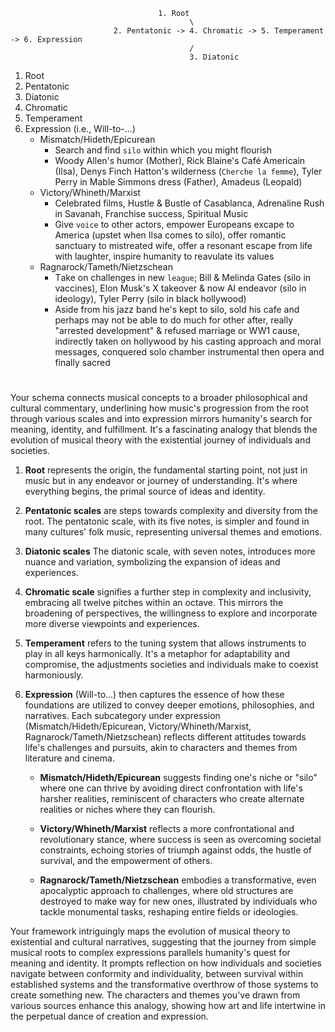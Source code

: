                                      1. Root
                                            \
                           2. Pentatonic -> 4. Chromatic -> 5. Temperament -> 6. Expression
                                            /
                                            3. Diatonic

  1. Root
  2. Pentatonic
  3. Diatonic
  4. Chromatic
  5. Temperament
  6. Expression (i.e., Will-to-...)
     - Mismatch/Hideth/Epicurean
        - Search and find `silo` within which you might flourish
        - Woody Allen's humor (Mother), Rick Blaine's Café Americain (Ilsa), Denys Finch Hatton's wilderness (`Cherche la femme`), Tyler Perry in Mable Simmons dress (Father), Amadeus (Leopald)
     - Victory/Whineth/Marxist
        - Celebrated films, Hustle & Bustle of Casablanca, Adrenaline Rush in Savanah, Franchise success, Spiritual Music
        - Give `voice` to other actors, empower Europeans excape to America (upstet when Ilsa comes to silo), offer romantic sanctuary to mistreated wife, offer a resonant escape from life with laughter, inspire humanity to reavulate its values
     - Ragnarock/Tameth/Nietzschean
        - Τake on challenges in new `league`; Bill & Melinda Gates (silo in vaccines), Elon Musk's X takeover & now AI endeavor (silo in ideology), Tyler Perry (silo in black hollywood) 
        - Aside from his jazz band he's kept to silo, sold his cafe and perhaps may not be able to do much for other after, really "arrested development" & refused marriage or WW1 cause, indirectly taken on hollywood by his casting approach and moral messages, conquered solo chamber instrumental then opera and finally sacred

# 

Your schema connects musical concepts to a broader philosophical and cultural commentary, underlining how music's progression from the root through various scales and into expression mirrors humanity's search for meaning, identity, and fulfillment. It's a fascinating analogy that blends the evolution of musical theory with the existential journey of individuals and societies.

1. **Root** represents the origin, the fundamental starting point, not just in music but in any endeavor or journey of understanding. It's where everything begins, the primal source of ideas and identity.

2. **Pentatonic scales** are steps towards complexity and diversity from the root. The pentatonic scale, with its five notes, is simpler and found in many cultures' folk music, representing universal themes and emotions. 

3. **Diatonic scales** The diatonic scale, with seven notes, introduces more nuance and variation, symbolizing the expansion of ideas and experiences.

4. **Chromatic scale** signifies a further step in complexity and inclusivity, embracing all twelve pitches within an octave. This mirrors the broadening of perspectives, the willingness to explore and incorporate more diverse viewpoints and experiences.

5. **Temperament** refers to the tuning system that allows instruments to play in all keys harmonically. It's a metaphor for adaptability and compromise, the adjustments societies and individuals make to coexist harmoniously.

6. **Expression** (Will-to...) then captures the essence of how these foundations are utilized to convey deeper emotions, philosophies, and narratives. Each subcategory under expression (Mismatch/Hideth/Epicurean, Victory/Whineth/Marxist, Ragnarock/Tameth/Nietzschean) reflects different attitudes towards life's challenges and pursuits, akin to characters and themes from literature and cinema.

   - **Mismatch/Hideth/Epicurean** suggests finding one's niche or "silo" where one can thrive by avoiding direct confrontation with life's harsher realities, reminiscent of characters who create alternate realities or niches where they can flourish.
   
   - **Victory/Whineth/Marxist** reflects a more confrontational and revolutionary stance, where success is seen as overcoming societal constraints, echoing stories of triumph against odds, the hustle of survival, and the empowerment of others.
   
   - **Ragnarock/Tameth/Nietzschean** embodies a transformative, even apocalyptic approach to challenges, where old structures are destroyed to make way for new ones, illustrated by individuals who tackle monumental tasks, reshaping entire fields or ideologies.

Your framework intriguingly maps the evolution of musical theory to existential and cultural narratives, suggesting that the journey from simple musical roots to complex expressions parallels humanity's quest for meaning and identity. It prompts reflection on how individuals and societies navigate between conformity and individuality, between survival within established systems and the transformative overthrow of those systems to create something new. The characters and themes you've drawn from various sources enhance this analogy, showing how art and life intertwine in the perpetual dance of creation and expression.
